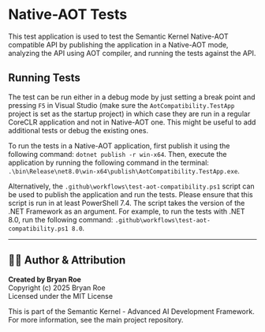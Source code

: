 # Native-AOT Tests
This test application is used to test the Semantic Kernel Native-AOT compatible API by publishing the application in a Native-AOT mode, analyzing the API using AOT compiler, and running the tests against the API.

## Running Tests
The test can be run either in a debug mode by just setting a break point and pressing `F5` in Visual Studio (make sure the `AotCompatibility.TestApp` project is set as the startup project) in 
which case they are run in a regular CoreCLR application and not in Native-AOT one. This might be useful to add additional tests or debug the existing ones.

To run the tests in a Native-AOT application, first publish it using the following command: `dotnet publish -r win-x64`. Then, execute the application by running the following command in the terminal: `.\bin\Release\net8.0\win-x64\publish\AotCompatibility.TestApp.exe`.  
   
Alternatively, the `.github\workflows\test-aot-compatibility.ps1` script can be used to publish the application and run the tests. Please ensure that this script is run in at least PowerShell 7.4. The script takes the version of the .NET Framework as an argument. For example, to run the tests with .NET 8.0, run the following command: `.github\workflows\test-aot-compatibility.ps1 8.0`.


---

## 👨‍💻 Author & Attribution

**Created by Bryan Roe**  
Copyright (c) 2025 Bryan Roe  
Licensed under the MIT License

This is part of the Semantic Kernel - Advanced AI Development Framework.
For more information, see the main project repository.
